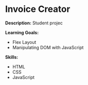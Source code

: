 # Invoice Creator

**Description:**
Student projec

**Learning Goals:**

-   Flex Layout
-   Manipulating DOM with JavaScript

**Skills:**

-   HTML
-   CSS
-   JavaScript
